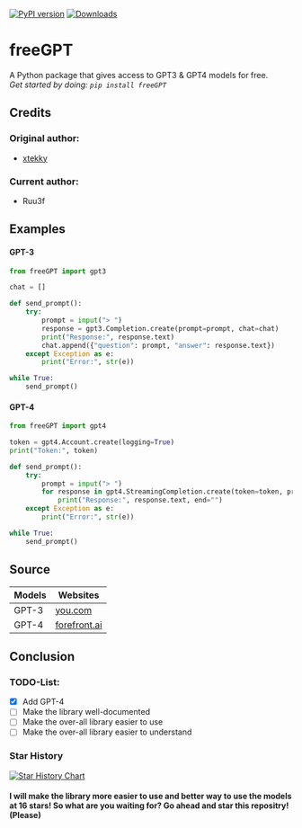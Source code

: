[![PyPI version](https://badge.fury.io/py/freeGPT.svg)](https://badge.fury.io/py/freeGPT)
[![Downloads](https://static.pepy.tech/personalized-badge/freeGPT?period=month&units=international_system&left_color=grey&right_color=brightgreen&left_text=Downloads)](https://pepy.tech/project/freeGPT)
# freeGPT
A Python package that gives access to GPT3 &amp; GPT4 models for free.
<br>
*Get started by doing: `pip install freeGPT`*
## Credits

### Original author:
* [xtekky](https://github.com/xtekky)
### Current author:
* Ruu3f

## Examples

#### GPT-3
```python
from freeGPT import gpt3

chat = []

def send_prompt():
    try:
        prompt = input("> ")
        response = gpt3.Completion.create(prompt=prompt, chat=chat)
        print("Response:", response.text)
        chat.append({"question": prompt, "answer": response.text})
    except Exception as e:
        print("Error:", str(e))

while True:
    send_prompt()
```
#### GPT-4
```python
from freeGPT import gpt4

token = gpt4.Account.create(logging=True)
print("Token:", token) 

def send_prompt():
    try:
        prompt = input("> ")
        for response in gpt4.StreamingCompletion.create(token=token, prompt=prompt, model="gpt-4"):
            print("Response:", response.text, end="")
    except Exception as e:
        print("Error:", str(e))

while True:
    send_prompt()
```

## Source


| Models        | Websites                                 |
| ------------- | -----------------------------------------|
| GPT-3         | [you.com](https://you.com)     |
| GPT-4         | [forefront.ai](https://chat.forefront.ai)|

## Conclusion

### TODO-List:
- [x] Add GPT-4
- [ ] Make the library well-documented
- [ ] Make the over-all library easier to use
- [ ] Make the over-all library easier to understand

### Star History

[![Star History Chart](https://api.star-history.com/svg?repos=Ruu3f/freeGPT&type=Date)](https://github.com/Ruu3f/freeGPT/stargazers)

#### I will make the library more easier to use and better way to use the models at 16 stars! So what are you waiting for? Go ahead and star this repositry! (Please)
